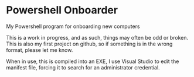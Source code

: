 # Powershell Onboarder
 My Powershell program for onboarding new computers
 
 This is a work in progress, and as such, things may often be odd or broken. This is also my first project on github, so if something is in the wrong format, please let me know.
 
 When in use, this is compiled into an EXE, I use Visual Studio to edit the manifest file, forcing it to search for an administrator credential.


